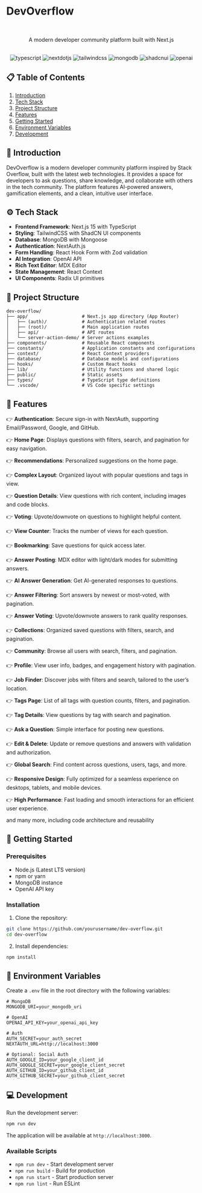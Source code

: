 # DevOverflow

<div align="center">
  <br />
  <p>A modern developer community platform built with Next.js</p>
  <br />

  <div>
    <img src="https://img.shields.io/badge/-TypeScript-black?style=for-the-badge&logoColor=white&logo=typescript&color=3178C6" alt="typescript" />
    <img src="https://img.shields.io/badge/-Next_JS-black?style=for-the-badge&logoColor=white&logo=nextdotjs&color=000000" alt="nextdotjs" />
    <img src="https://img.shields.io/badge/-Tailwind_CSS-black?style=for-the-badge&logoColor=white&logo=tailwindcss&color=06B6D4" alt="tailwindcss" />
    <img src="https://img.shields.io/badge/-MongoDB-black?style=for-the-badge&logoColor=white&logo=mongodb&color=47A248" alt="mongodb" />
    <img src="https://img.shields.io/badge/-ShadCN_UI-black?style=for-the-badge&logoColor=white&logo=shadcnui&color=000000" alt="shadcnui" />
    <img src="https://img.shields.io/badge/-Open_AI-black?style=for-the-badge&logoColor=white&logo=openai&color=412991" alt="openai" />
  </div>
</div>

## 📋 Table of Contents

1. [Introduction](#introduction)
2. [Tech Stack](#tech-stack)
3. [Project Structure](#project-structure)
4. [Features](#features)
5. [Getting Started](#getting-started)
6. [Environment Variables](#environment-variables)
7. [Development](#development)

## 🤖 Introduction

DevOverflow is a modern developer community platform inspired by Stack Overflow, built with the latest web technologies. It provides a space for developers to ask questions, share knowledge, and collaborate with others in the tech community. The platform features AI-powered answers, gamification elements, and a clean, intuitive user interface.

## ⚙️ Tech Stack

- **Frontend Framework**: Next.js 15 with TypeScript
- **Styling**: TailwindCSS with ShadCN UI components
- **Database**: MongoDB with Mongoose
- **Authentication**: NextAuth.js
- **Form Handling**: React Hook Form with Zod validation
- **AI Integration**: OpenAI API
- **Rich Text Editor**: MDX Editor
- **State Management**: React Context
- **UI Components**: Radix UI primitives

## 📁 Project Structure

```
dev-overflow/
├── app/                    # Next.js app directory (App Router)
│   ├── (auth)/             # Authentication related routes
│   ├── (root)/             # Main application routes
│   ├── api/                # API routes
│   └── server-action-demo/ # Server actions examples
├── components/             # Reusable React components
├── constants/              # Application constants and configurations
├── context/                # React Context providers
├── database/               # Database models and configurations
├── hooks/                  # Custom React hooks
├── lib/                    # Utility functions and shared logic
├── public/                 # Static assets
├── types/                  # TypeScript type definitions
└── .vscode/                # VS Code specific settings
```

## 🔋 Features

👉 **Authentication**: Secure sign-in with NextAuth, supporting Email/Password, Google, and GitHub.

👉 **Home Page**: Displays questions with filters, search, and pagination for easy navigation.

👉 **Recommendations**: Personalized suggestions on the home page.

👉 **Complex Layout**: Organized layout with popular questions and tags in view.

👉 **Question Details**: View questions with rich content, including images and code blocks.

👉 **Voting**: Upvote/downvote on questions to highlight helpful content.

👉 **View Counter**: Tracks the number of views for each question.

👉 **Bookmarking**: Save questions for quick access later.

👉 **Answer Posting**: MDX editor with light/dark modes for submitting answers.

👉 **AI Answer Generation**: Get AI-generated responses to questions.

👉 **Answer Filtering**: Sort answers by newest or most-voted, with pagination.

👉 **Answer Voting**: Upvote/downvote answers to rank quality responses.

👉 **Collections**: Organized saved questions with filters, search, and pagination.

👉 **Community**: Browse all users with search, filters, and pagination.

👉 **Profile**: View user info, badges, and engagement history with pagination.

👉 **Job Finder**: Discover jobs with filters and search, tailored to the user’s location.

👉 **Tags Page**: List of all tags with question counts, filters, and pagination.

👉 **Tag Details**: View questions by tag with search and pagination.

👉 **Ask a Question**: Simple interface for posting new questions.

👉 **Edit & Delete**: Update or remove questions and answers with validation and authorization.

👉 **Global Search**: Find content across questions, users, tags, and more.

👉 **Responsive Design**: Fully optimized for a seamless experience on desktops, tablets, and mobile devices.

👉 **High Performance**: Fast loading and smooth interactions for an efficient user experience.

and many more, including code architecture and reusability

## 🚀 Getting Started

### Prerequisites

- Node.js (Latest LTS version)
- npm or yarn
- MongoDB instance
- OpenAI API key

### Installation

1. Clone the repository:

```bash
git clone https://github.com/yourusername/dev-overflow.git
cd dev-overflow
```

2. Install dependencies:

```bash
npm install
```

## 🔑 Environment Variables

Create a `.env` file in the root directory with the following variables:

```env
# MongoDB
MONGODB_URI=your_mongodb_uri

# OpenAI
OPENAI_API_KEY=your_openai_api_key

# Auth
AUTH_SECRET=your_auth_secret
NEXTAUTH_URL=http://localhost:3000

# Optional: Social Auth
AUTH_GOOGLE_ID=your_google_client_id
AUTH_GOOGLE_SECRET=your_google_client_secret
AUTH_GITHUB_ID=your_github_client_id
AUTH_GITHUB_SECRET=your_github_client_secret
```

## 💻 Development

Run the development server:

```bash
npm run dev
```

The application will be available at `http://localhost:3000`.

### Available Scripts

- `npm run dev` - Start development server
- `npm run build` - Build for production
- `npm run start` - Start production server
- `npm run lint` - Run ESLint
